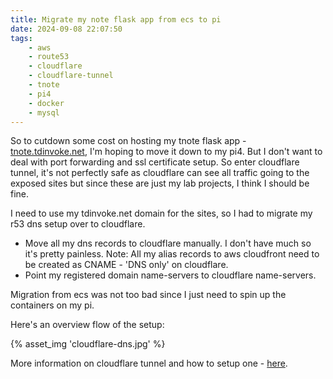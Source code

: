 ```yaml
---
title: Migrate my note flask app from ecs to pi
date: 2024-09-08 22:07:50
tags:
    - aws
    - route53
    - cloudflare
    - cloudflare-tunnel
    - tnote
    - pi4
    - docker
    - mysql
---
```


So to cutdown some cost on hosting my tnote flask app - [tnote.tdinvoke.net](https://tnote.tdinvoke.net), I'm hoping to move it down to my pi4. But I don't want to deal with port forwarding and ssl certificate setup. So enter cloudflare tunnel, it's not perfectly safe as cloudflare can see all traffic going to the exposed sites but since these are just my lab projects, I think I should be fine.

I need to use my tdinvoke.net domain for the sites, so I had to migrate my r53 dns setup over to cloudflare.

-   Move all my dns records to cloudflare manually. I don't have much so it's pretty painless. Note: All my alias records to aws cloudfront need to be created as CNAME - 'DNS only' on cloudflare.
-   Point my registered domain name-servers to cloudflare name-servers.

Migration from ecs was not too bad since I just need to spin up the containers on my pi.

Here's an overview flow of the setup:

{% asset_img 'cloudflare-dns.jpg' %}

More information on cloudflare tunnel and how to setup one - [here](https://developers.cloudflare.com/cloudflare-one/connections/connect-networks/get-started/create-local-tunnel/).
